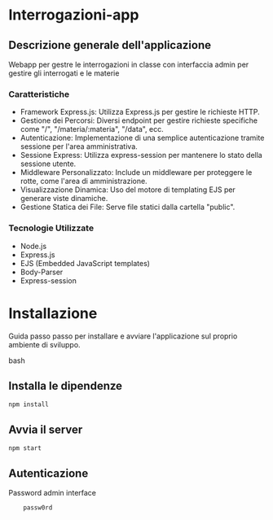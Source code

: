 # Interrogazioni-app

## Descrizione generale dell'applicazione

Webapp per gestre le interrogazioni in classe con interfaccia admin per gestire gli interrogati e le materie

### Caratteristiche

* Framework Express.js: Utilizza Express.js per gestire le richieste HTTP.
* Gestione dei Percorsi: Diversi endpoint per gestire richieste specifiche come "/", "/materia/:materia", "/data", ecc.
* Autenticazione: Implementazione di una semplice autenticazione tramite sessione per l'area amministrativa.
* Sessione Express: Utilizza express-session per mantenere lo stato della sessione utente.
* Middleware Personalizzato: Include un middleware per proteggere le rotte, come l'area di amministrazione.
* Visualizzazione Dinamica: Uso del motore di templating EJS per generare viste dinamiche.
* Gestione Statica dei File: Serve file statici dalla cartella "public".

### Tecnologie Utilizzate

* Node.js
* Express.js
* EJS (Embedded JavaScript templates)
* Body-Parser
* Express-session

# Installazione

Guida passo passo per installare e avviare l'applicazione sul proprio ambiente di sviluppo.

bash

## Installa le dipendenze
    npm install

## Avvia il server
    npm start

## Autenticazione 

Password admin interface 

        passw0rd
